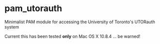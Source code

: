 pam_utorauth
============

Minimalist PAM module for accessing the University of Toronto's UTORauth system

Current this has been tested **only** on Mac OS X 10.8.4 … be warned!